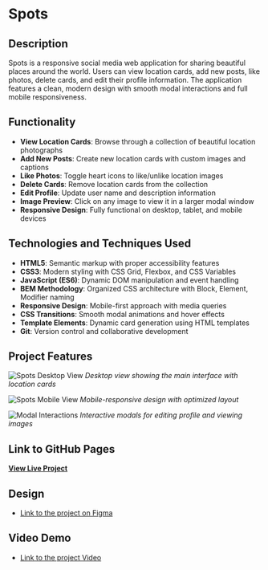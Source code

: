 # Spots

## Description

Spots is a responsive social media web application for sharing beautiful places around the world. Users can view location cards, add new posts, like photos, delete cards, and edit their profile information. The application features a clean, modern design with smooth modal interactions and full mobile responsiveness.

## Functionality

- **View Location Cards**: Browse through a collection of beautiful location photographs
- **Add New Posts**: Create new location cards with custom images and captions
- **Like Photos**: Toggle heart icons to like/unlike location images
- **Delete Cards**: Remove location cards from the collection
- **Edit Profile**: Update user name and description information
- **Image Preview**: Click on any image to view it in a larger modal window
- **Responsive Design**: Fully functional on desktop, tablet, and mobile devices

## Technologies and Techniques Used

- **HTML5**: Semantic markup with proper accessibility features
- **CSS3**: Modern styling with CSS Grid, Flexbox, and CSS Variables
- **JavaScript (ES6)**: Dynamic DOM manipulation and event handling
- **BEM Methodology**: Organized CSS architecture with Block, Element, Modifier naming
- **Responsive Design**: Mobile-first approach with media queries
- **CSS Transitions**: Smooth modal animations and hover effects
- **Template Elements**: Dynamic card generation using HTML templates
- **Git**: Version control and collaborative development

## Project Features

![Spots Desktop View](https://via.placeholder.com/800x400?text=Desktop+View)
_Desktop view showing the main interface with location cards_

![Spots Mobile View](https://via.placeholder.com/400x600?text=Mobile+View)
_Mobile-responsive design with optimized layout_

![Modal Interactions](https://via.placeholder.com/600x400?text=Modal+Preview)
_Interactive modals for editing profile and viewing images_

## Link to GitHub Pages

[**View Live Project**](https://callumks.github.io/se_project_spots/index.html)

## Design

- [Link to the project on Figma](https://www.figma.com/file/BBNm2bC3lj8QQMHlnqRsga/Sprint-3-Project-%E2%80%94-Spots?type=design&node-id=2%3A60&mode=design&t=afgNFybdorZO6cQo-1)

## Video Demo

- [Link to the project Video](https://drive.google.com/file/d/1RPm3RX9j2GZ6hcaUhsE1RXf34PTGjwoQ/view?usp=sharing)
